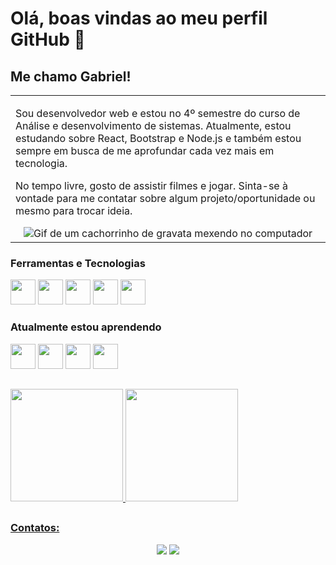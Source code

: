# Olá, boas vindas ao meu perfil GitHub 👋

## Me chamo Gabriel!

<p align="right">
<table width="100%">
<tr><td valign="top" width="50%">

Sou desenvolvedor web e estou no 4º semestre do curso de Análise e desenvolvimento de sistemas. Atualmente, estou estudando sobre React, Bootstrap e Node.js e também estou sempre em busca de me aprofundar cada vez mais em tecnologia.

No tempo livre, gosto de assistir filmes e jogar. Sinta-se à vontade para me contatar sobre algum projeto/oportunidade ou mesmo para trocar ideia.
  
<div align="center"> 
  <img src="https://media.tenor.com/8tr_CU6730MAAAAC/web-dev-website-development.gif" alt="Gif de um cachorrinho de gravata mexendo no computador">
</div>

</td></tr>
</table>
</p>

### Ferramentas e Tecnologias

<img src="https://cdn.jsdelivr.net/gh/devicons/devicon/icons/git/git-original.svg" width="40" height="40"/> <img src="https://cdn.jsdelivr.net/gh/devicons/devicon/icons/html5/html5-original.svg" width="40" height="40"/> <img src="https://cdn.jsdelivr.net/gh/devicons/devicon/icons/css3/css3-original.svg" width="40" height="40"/> <img src="https://cdn.jsdelivr.net/gh/devicons/devicon/icons/javascript/javascript-original.svg" width="40" height="40"/>  <img src="https://cdn.jsdelivr.net/gh/devicons/devicon/icons/mysql/mysql-original.svg" width="40" height="40" />
        
        
### Atualmente estou aprendendo

<img src="https://cdn.jsdelivr.net/gh/devicons/devicon/icons/react/react-original.svg" width="40" height="40" /> <img src="https://cdn.jsdelivr.net/gh/devicons/devicon/icons/nodejs/nodejs-original.svg" width="40" height="40" /> <img src="https://cdn.jsdelivr.net/gh/devicons/devicon/icons/php/php-original.svg" width="40" height="40"  /> <img src="https://cdn.jsdelivr.net/gh/devicons/devicon/icons/bootstrap/bootstrap-original.svg" width="40" height="40" />
                 
##
<div>
  <a href="https://github.com/zxGabriel">
  <img height="180em"  src="https://github-readme-stats.vercel.app/api/top-langs/?username=zxGabriel&layout=compact&langs_count=7&theme=great-gatsby"/>
  <img height="180em" src="https://github-readme-stats.vercel.app/api?username=zxGabriel&show_icons=true&theme=great-gatsby" />
</div>

##
### Contatos:
<div align="center">  
  <a href = "mailto:gabrieljesussantos2016@gmail.com"><img src="https://img.shields.io/badge/-Gmail-%23333?style=for-the-badge&logo=gmail&logoColor=white" target="_blank"></a>
  <a href="https://www.linkedin.com/in/gabriel-santos-962a99206/" target="_blank"><img src="https://img.shields.io/badge/-LinkedIn-%230077B5?style=for-the-badge&logo=linkedin&logoColor=white" target="_blank"></a> 
</div>
  
